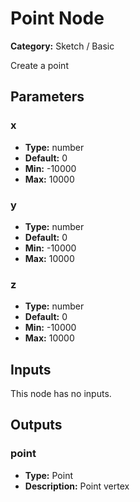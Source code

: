 
# Point Node

**Category:** Sketch / Basic

Create a point

## Parameters


### x
- **Type:** number
- **Default:** 0
- **Min:** -10000
- **Max:** 10000



### y
- **Type:** number
- **Default:** 0
- **Min:** -10000
- **Max:** 10000



### z
- **Type:** number
- **Default:** 0
- **Min:** -10000
- **Max:** 10000



## Inputs

This node has no inputs.

## Outputs


### point
- **Type:** Point
- **Description:** Point vertex



